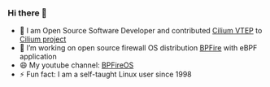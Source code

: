 ### Hi there 👋

- 🔭 I am Open Source Software Developer and contributed [Cilium VTEP](https://docs.cilium.io/en/latest/network/vtep/) to [Cilium project](https://github.com/cilium/cilium/commits?author=vincentmli)
- 🌱 I’m working on open source firewall OS distribution [BPFire](https://github.com/vincentmli/BPFire) with eBPF application
- 😄 My youtube channel: [BPFireOS](https://www.youtube.com/@BPFireOS)
- ⚡ Fun fact: I am a self-taught Linux user since 1998
